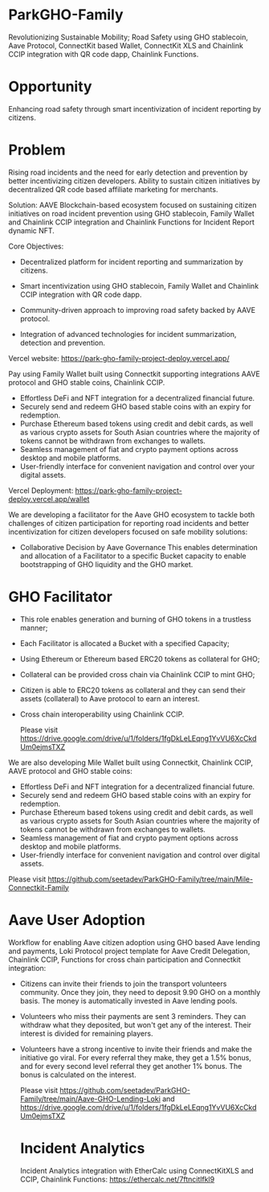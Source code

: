# ParkGHO-Family

Revolutionizing Sustainable Mobility; Road Safety using GHO stablecoin, Aave Protocol, ConnectKit based Wallet, ConnectKit XLS and Chainlink CCIP integration with QR code dapp, Chainlink Functions.

# Opportunity

Enhancing road safety through smart incentivization of incident reporting by citizens.

# Problem 

Rising road incidents and the need for early detection and prevention by better incentivizing citizen developers. Ability to sustain citizen initiatives by decentralized QR code based affiliate marketing for merchants.

Solution: AAVE Blockchain-based ecosystem focused on sustaining citizen initiatives on road incident prevention using GHO stablecoin, Family Wallet and Chainlink CCIP integration and Chainlink Functions for Incident Report dynamic NFT.
 
Core Objectives:
- Decentralized platform for incident reporting and summarization by citizens.
  
- Smart incentivization using GHO stablecoin, Family Wallet and Chainlink CCIP integration with QR code dapp.
  
- Community-driven approach to improving road safety backed by AAVE protocol.
  
- Integration of advanced technologies for incident summarization, detection and prevention.

Vercel website: https://park-gho-family-project-deploy.vercel.app/

Pay using Family Wallet built using Connectkit supporting integrations AAVE protocol and GHO stable coins, Chainlink CCIP.

- Effortless DeFi and NFT integration for a decentralized financial future.
- Securely send and redeem GHO based stable coins with an expiry for redemption.
- Purchase Ethereum based tokens using credit and debit cards, as well as various crypto assets for South Asian countries where the majority of tokens cannot be withdrawn from exchanges to wallets.
- Seamless management of fiat and crypto payment options across desktop and mobile platforms.
- User-friendly interface for convenient navigation and control over your digital assets.

Vercel Deployment: https://park-gho-family-project-deploy.vercel.app/wallet

We are developing a facilitator for the Aave GHO ecosystem to tackle both challenges of citizen participation for reporting road incidents and better incentivization for citizen developers focused on safe mobility solutions:

- Collaborative Decision by Aave Governance
This enables determination and allocation of a Facilitator to a specific Bucket capacity to enable bootstrapping of GHO liquidity and the GHO market.

# GHO Facilitator
- This role enables generation and burning of GHO tokens in a trustless manner;
- Each Facilitator is allocated a Bucket with a specified Capacity;
- Using Ethereum or Ethereum based ERC20 tokens as collateral for GHO; 
-  Collateral can be provided cross chain via Chainlink CCIP to mint GHO;
- Citizen is able to ERC20 tokens as collateral and they can send their assets (collateral) to Aave protocol to earn an interest.
- Cross chain interoperability using Chainlink CCIP.

  Please visit  https://drive.google.com/drive/u/1/folders/1fgDkLeLEqng1YvVU6XcCkdUm0ejmsTXZ

We are also developing Mile Wallet built using Connectkit, Chainlink CCIP, AAVE protocol and GHO stable coins: 
- Effortless DeFi and NFT integration for a decentralized financial future.
- Securely send and redeem GHO based stable coins with an expiry for redemption.
- Purchase Ethereum based tokens using credit and debit cards, as well as various crypto assets for South Asian countries where the majority of tokens cannot be withdrawn from exchanges to wallets.
- Seamless management of fiat and crypto payment options across desktop and mobile platforms.
- User-friendly interface for convenient navigation and control over digital assets.

Please visit https://github.com/seetadev/ParkGHO-Family/tree/main/Mile-Connectkit-Family

# Aave User Adoption

 Workflow for enabling Aave citizen adoption using GHO based Aave lending and payments, Loki Protocol project template for Aave Credit Delegation, Chainlink CCIP, Functions for cross chain participation and Connectkit integration: 

- Citizens can invite their friends to join the transport volunteers community. Once they join, they need to deposit 9.90 GHO on a monthly basis. The money is automatically invested in Aave lending pools.

- Volunteers who miss their payments are sent 3 reminders. They can withdraw what they deposited, but won't get any of the interest. Their interest is divided for remaining players.

- Volunteers have a strong incentive to invite their friends and make the initiative go viral. For every referral they make, they get a 1.5% bonus, and for every second level referral they get another 1% bonus. The bonus is calculated on the interest.

  Please visit https://github.com/seetadev/ParkGHO-Family/tree/main/Aave-GHO-Lending-Loki and https://drive.google.com/drive/u/1/folders/1fgDkLeLEqng1YvVU6XcCkdUm0ejmsTXZ

   #  Incident Analytics

  Incident Analytics integration with EtherCalc using ConnectKitXLS and CCIP,  Chainlink Functions: https://ethercalc.net/7ftncitlfkl9







